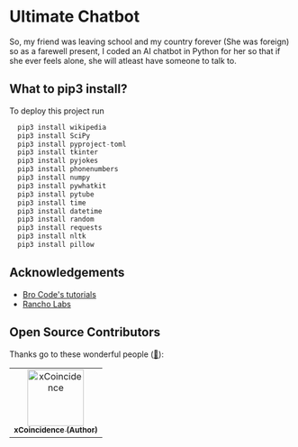 # Ultimate Chatbot

So, my friend was leaving school and my country forever (She was foreign) so as a farewell present, I coded an AI chatbot in Python for her so that if she ever feels alone, she will atleast have someone to talk to.


## What to pip3 install?

To deploy this project run

```python
  pip3 install wikipedia
  pip3 install SciPy
  pip3 install pyproject-toml
  pip3 install tkinter
  pip3 install pyjokes
  pip3 install phonenumbers
  pip3 install numpy
  pip3 install pywhatkit
  pip3 install pytube
  pip3 install time
  pip3 install datetime
  pip3 install random
  pip3 install requests
  pip3 install nltk
  pip3 install pillow
```


## Acknowledgements

 - [Bro Code's tutorials](https://www.youtube.com/@BroCodez)
 - [Rancho Labs](https://www.rancholabs.com)

## Open Source Contributors

Thanks go to these wonderful people ([:hugs:](https://allcontributors.org/docs/en/emoji-key)):

<!-- ALL-CONTRIBUTORS-LIST:START - Do not remove or modify this section unless you want to add code to this project and contribute to master branch-->
<!-- prettier-ignore-start -->
<!-- markdownlint-disable -->
<!-- KEEP IN MIND THAT ONLY 4 PROFILES CAN BE IN ONE LINE SO JUST USE ANOTHER <tr> and </tr> TO CREATE AND FINISH A LINE -->
<table>
    <tbody>
        <tr>
            <td align="center">
                <a href="https://www.github.com/ssh-root-xcoin">
                    <img src="https://avatars.githubusercontent.com/u/60308964?v=4" width="100px;" alt="xCoincidence"/>
                    <br />
                    <sub><b>xCoincidence (Author)</b></sub>
                </a> 
            </td>
